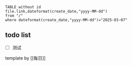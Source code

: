  ```dataview
TABLE without id
file.link,dateformat(create_date,"yyyy-MM-dd")
from "/"
where dateformat(create_date,"yyyy-MM-dd")="2025-03-07"
```

## todo list

- [ ] 测试


template by [[每日]]
